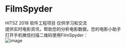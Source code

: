 # FilmSpyder
HITSZ 2018 软件工程项目 仅供学习和交流  
提供实时电影资讯，帮助您的分析电影数据，您的电影小助手  
打开手机微信扫描二维码使用FilmSpyder：  
![image](https://github.com/Wolfybox/FilmSpyder/blob/master/ReadMEImage/XS.jpg)  
